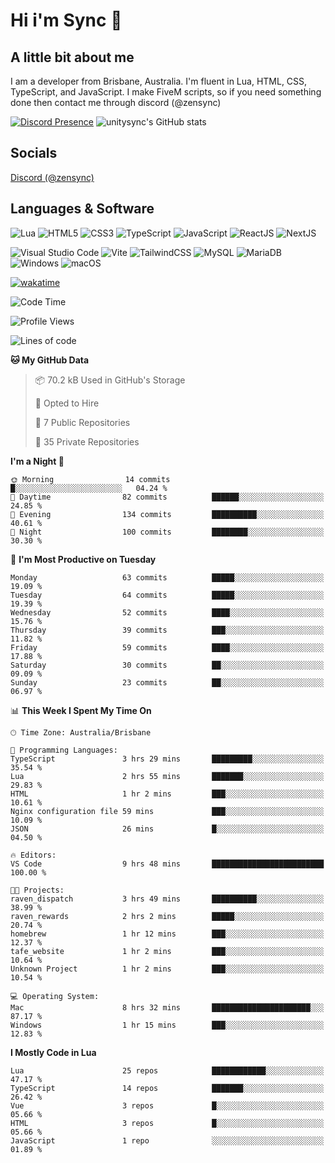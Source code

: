 # Hi i'm Sync 👋

## A little bit about me
I am a developer from Brisbane, Australia. I'm fluent in Lua, HTML, CSS, TypeScript, and JavaScript. I make FiveM scripts, so if you need something done then contact me through discord (@zensync)

[![Discord Presence](https://lanyard.cnrad.dev/api/265742868587479050)](https://discord.com/users/265742868587479050)
![unitysync's GitHub stats](https://github-readme-stats.vercel.app/api?username=unitysync&show_icons=true&theme=ambient_gradient)

## Socials
<p><a href="https://discord.com/users/265742868587479050">Discord (@zensync)</a></p>

## Languages & Software
![Lua](https://img.shields.io/badge/lua-%232C2D72.svg?style=for-the-badge&logo=lua&logoColor=white) ![HTML5](https://img.shields.io/badge/html5-%23E34F26.svg?style=for-the-badge&logo=html5&logoColor=white) ![CSS3](https://img.shields.io/badge/css3-%231572B6.svg?style=for-the-badge&logo=css3&logoColor=white) ![TypeScript](https://img.shields.io/badge/TypeScript-3178C6?logo=typescript&logoColor=fff&style=for-the-badge) ![JavaScript](https://img.shields.io/badge/javascript-%23323330.svg?style=for-the-badge&logo=javascript&logoColor=%23F7DF1E) ![ReactJS](https://shields.io/badge/react-black?logo=react&style=for-the-badge) ![NextJS](https://img.shields.io/badge/next.js-000000?style=for-the-badge&logo=nextdotjs&logoColor=white)

![Visual Studio Code](https://custom-icon-badges.demolab.com/badge/Visual%20Studio%20Code-0078d7.svg?logo=vsc&logoColor=white&style=for-the-badge) ![Vite](https://img.shields.io/badge/Vite-646CFF?style=for-the-badge&logo=Vite&logoColor=white) ![TailwindCSS](https://img.shields.io/badge/tailwindcss-%2338B2AC.svg?style=for-the-badge&logo=tailwind-css&logoColor=white) ![MySQL](https://img.shields.io/badge/MySQL-4479A1?style=for-the-badge&logo=mysql&logoColor=white) ![MariaDB](https://img.shields.io/badge/MariaDB-003545?style=for-the-badge&logo=mariadb&logoColor=white) ![Windows](https://custom-icon-badges.demolab.com/badge/Windows-0078D6?logo=windows11&logoColor=white&style=for-the-badge) ![macOS](https://img.shields.io/badge/macOS-000000?logo=apple&logoColor=F0F0F0&style=for-the-badge)

[![wakatime](https://wakatime.com/badge/user/018c590e-972a-4f9d-bbc0-f77a1b8e8227.svg?style=for-the-badge)](https://wakatime.com/@unitysync)

<!--START_SECTION:waka-->
![Code Time](http://img.shields.io/badge/Code%20Time-337%20hrs%2023%20mins-blue)

![Profile Views](http://img.shields.io/badge/Profile%20Views-86-blue)

![Lines of code](https://img.shields.io/badge/From%20Hello%20World%20I%27ve%20Written-363.9%20thousand%20lines%20of%20code-blue)

**🐱 My GitHub Data** 

> 📦 70.2 kB Used in GitHub's Storage 
 > 
> 💼 Opted to Hire
 > 
> 📜 7 Public Repositories 
 > 
> 🔑 35 Private Repositories 
 > 
**I'm a Night 🦉** 

```text
🌞 Morning                14 commits          █░░░░░░░░░░░░░░░░░░░░░░░░   04.24 % 
🌆 Daytime                82 commits          ██████░░░░░░░░░░░░░░░░░░░   24.85 % 
🌃 Evening                134 commits         ██████████░░░░░░░░░░░░░░░   40.61 % 
🌙 Night                  100 commits         ████████░░░░░░░░░░░░░░░░░   30.30 % 
```
📅 **I'm Most Productive on Tuesday** 

```text
Monday                   63 commits          █████░░░░░░░░░░░░░░░░░░░░   19.09 % 
Tuesday                  64 commits          █████░░░░░░░░░░░░░░░░░░░░   19.39 % 
Wednesday                52 commits          ████░░░░░░░░░░░░░░░░░░░░░   15.76 % 
Thursday                 39 commits          ███░░░░░░░░░░░░░░░░░░░░░░   11.82 % 
Friday                   59 commits          ████░░░░░░░░░░░░░░░░░░░░░   17.88 % 
Saturday                 30 commits          ██░░░░░░░░░░░░░░░░░░░░░░░   09.09 % 
Sunday                   23 commits          ██░░░░░░░░░░░░░░░░░░░░░░░   06.97 % 
```


📊 **This Week I Spent My Time On** 

```text
🕑︎ Time Zone: Australia/Brisbane

💬 Programming Languages: 
TypeScript               3 hrs 29 mins       █████████░░░░░░░░░░░░░░░░   35.54 % 
Lua                      2 hrs 55 mins       ███████░░░░░░░░░░░░░░░░░░   29.83 % 
HTML                     1 hr 2 mins         ███░░░░░░░░░░░░░░░░░░░░░░   10.61 % 
Nginx configuration file 59 mins             ███░░░░░░░░░░░░░░░░░░░░░░   10.09 % 
JSON                     26 mins             █░░░░░░░░░░░░░░░░░░░░░░░░   04.50 % 

🔥 Editors: 
VS Code                  9 hrs 48 mins       █████████████████████████   100.00 % 

🐱‍💻 Projects: 
raven_dispatch           3 hrs 49 mins       ██████████░░░░░░░░░░░░░░░   38.99 % 
raven_rewards            2 hrs 2 mins        █████░░░░░░░░░░░░░░░░░░░░   20.74 % 
homebrew                 1 hr 12 mins        ███░░░░░░░░░░░░░░░░░░░░░░   12.37 % 
tafe_website             1 hr 2 mins         ███░░░░░░░░░░░░░░░░░░░░░░   10.64 % 
Unknown Project          1 hr 2 mins         ███░░░░░░░░░░░░░░░░░░░░░░   10.54 % 

💻 Operating System: 
Mac                      8 hrs 32 mins       ██████████████████████░░░   87.17 % 
Windows                  1 hr 15 mins        ███░░░░░░░░░░░░░░░░░░░░░░   12.83 % 
```

**I Mostly Code in Lua** 

```text
Lua                      25 repos            ████████████░░░░░░░░░░░░░   47.17 % 
TypeScript               14 repos            ███████░░░░░░░░░░░░░░░░░░   26.42 % 
Vue                      3 repos             █░░░░░░░░░░░░░░░░░░░░░░░░   05.66 % 
HTML                     3 repos             █░░░░░░░░░░░░░░░░░░░░░░░░   05.66 % 
JavaScript               1 repo              ░░░░░░░░░░░░░░░░░░░░░░░░░   01.89 % 
```




<!--END_SECTION:waka-->
